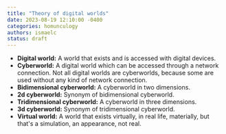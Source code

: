 ```yaml
---
title: "Theory of digital worlds"
date: 2023-08-19 12:10:00 -0400
categories: homunculogy
authors: ismaelc
status: draft
---
```


- **Digital world:** A world that exists and is accessed with digital devices.
- **Cyberworld:** A digital world which can be accessed through a network connection. Not all digital worlds are cyberworlds, because some are used without any kind of network connection.
- **Bidimensional cyberworld:** A cyberworld in two dimensions.
- **2d cyberworld:** Synonym of bidimensional cyberworld.
- **Tridimensional cyberworld:** A cyberworld in three dimensions.
- **3d cyberworld:** Synonym of tridimensional cyberworld.
- **Virtual world:** A world that exists virtually, in real life, materially, but that's a simulation, an appearance, not real.
